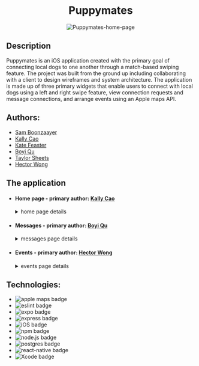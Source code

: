 <h1 align="center">
  Puppymates
</h1>

<p align="center">
  <img src="https://media.giphy.com/media/YmgaipDjLcMyHjFuGJ/giphy.gif" alt="Puppymates-home-page" />
</p>
  
<h2>
  Description
</h2>
  
<p> Puppymates is an iOS application created with the primary goal of connecting local dogs to one another through a match-based swiping feature.  The project was built from the ground up including collaborating with a client to design wireframes and system architecture.  The application is made up of three primary widgets that enable users to connect with local dogs using a left and right swipe feature, view connection requests and message connections, and arrange events using an Apple maps API. </p>

<h2> Authors: </h2>
<ul>
  <li><a href="https://github.com/samboonzaayer" target="_blank">Sam Boonzaayer<a/></li>
  <li><a href="https://github.com/kallycao" target="_blank">Kally Cao<a/></li>
  <li><a href="https://github.com/KateFeaster" target="_blank">Kate Feaster</a></li>
  <li><a href="https://github.com/boyiq" target="_blank">Boyi Qu</a></li>
  <li><a href="https://github.com/Taylor-Sheets3" target="_blank">Taylor Sheets</a></li>
  <li><a href="https://github.com/hecwon" target="_blank">Hector Wong</a></li>
</ul>

<h2>
  The application
</h2>
<ul>
  <li>
    <h4 >Home page - primary author: <a href="https://github.com/kallycao"     target="_blank">Kally Cao<a/></h4>
    <details>
      <summary>home page details</summary>
    <p>
      The home page allows users to view local dogs within a 50 mile radius. By default, the dog's name, profile photo, and the distance from the user are all displayed.  Additional photos can be viewed using the interface on the right side of the card, and profile details can be viewed by touching the bottom of the card.  Dogs can be filtered by a number of parameters, including size, breed, friendliness, and energy level.
    </p>
    <p align="center">
      <img src="https://media.giphy.com/media/M24bG6vvTtoKeuyCBH/giphy.gif" alt="home-filter" />
    </p>
    <p>
      Users can swipe connect with other dogs by swiping right or left.  A right swipe sends the target dog a match request that can be viewed and accepted in the messages tab.  If both users swipe right on each othat, that bypasses the match request and automatically matches the two dogs.  
    </p>
    <p align="center">
      <img src="https://media.giphy.com/media/1Hxu50XMnGZ216ofk0/giphy.gif" alt="home-swipe" />
    </p>
  </li>
  <li>
    <h4>Messages - primary author: <a href="https://github.com/boyiq" target="_blank">Boyi Qu</a></h4>
    <details>
      <summary>messages page details</summary>
    <p>
      The messages page allows users to interact with dogs they have either connected with, or have pending connections with.  Pending connections are displayed under "Pending Requests" at the top of the page. Each request displays the dog's profile picture and name.  Users can click on any pending request card to view additional details. In the request detail page, users can tap on the photo to see other photos of the dog and tap on the arrow button to see more information. Users can choose to accept or reject the request by clicking on the buttons at the bottom. After accepting or rejecting a request, the app will automatically navigate back to the messages main page. Any rejected or accepted request will disappear from the pending list; accepted request will appear in the "Messages" section indicating a matched status. 
    </p>
    <p align="center">
      <img src="https://media.giphy.com/media/GUprquxdyDn1uxq0Wh/giphy.gif" alt="messages-pending" />
    </p>
    <p>
      The "Messages" section displays a list of dogs that users have matched with. Clicking on a dog will open a conversation panel between the current user and the clicked user that allows them to send messages with each other.  
    </p>
    <p align="center">
      <img src="https://media.giphy.com/media/VWG0Bvn6NLaWlvjqNV/giphy.gif" alt="messages-convesations" />
    </p>
    <p>
      Users also have the option to unmatch with dogs.  Unmatching from another dog will remove that dog from the messages page. The user will be able to view that dog again on the home page and match again at a later time if they so choose.  
    </p>
    <p align="center">
      <img src="https://media.giphy.com/media/rN1R9C8DDenoxyUcZv/giphy.gif" alt="messages-convesations-unmatch" />
    </p>
  </li>
  <li>
    <h4>Events - primary author: <a href="https://github.com/hecwon" target="_blank">Hector Wong</a></h4>
    <details>
      <summary>events page details</summary>
    <p>
      The events page allows users to organize meetings with other dogs using an Apple Maps API.  Users can view the locations of pending events on the interactive map, view event invitations, or add a new event to host.  
    </p>
    <p align="center">
      <img src="https://media.giphy.com/media/e3n5QqBxAV7pEgJwT6/giphy.gif" alt="messages-convesations-unmatch" />
    </p>
    <p>
      By using the "+" button at the bottom of the screen, users can create a new event to host.  The event title, location, description, date, and time will all be displayed to pending invitees in the pending tab.  
    </p>
    <p align="center">
      <img src="https://media.giphy.com/media/m1A6T2jFdkm0jGRMnS/giphy.gif" alt="messages-convesations-unmatch" />
    </p>
    <p>
      Users can also select guests to invite from their list of matched dogs!  Invited dogs will appear on the event invitation.  
    </p>
    <p align="center">
      <img src="https://media.giphy.com/media/0AfuEpp4sUWRwNcn0Y/giphy.gif" alt="messages-convesations-unmatch" />
    </p>
  </li>
</ul>
    
<h2>Technologies:</h2>
<ul>
  <li><img src="https://img.shields.io/badge/Apple Maps-%23000000.svg?style=for-the-badge&logo=apple&logoColor=white" alt="apple maps badge" /></li>
  <li><img src="https://img.shields.io/badge/ESLint-4B3263?style=for-the-badge&logo=eslint&logoColor=white" alt="eslint badge" /></li>
  <li><img src="https://img.shields.io/badge/expo-1C1E24?style=for-the-badge&logo=expo&logoColor=#D04A37" alt="expo badge" /></li>
  <li><img src="https://img.shields.io/badge/express.js-%23404d59.svg?style=for-the-badge&logo=express&logoColor=%2361DAFB" alt="express badge" /></li>
  <li><img src="https://img.shields.io/badge/iOS-000000?style=for-the-badge&logo=ios&logoColor=white" alt="iOS badge" /></li>
  <li><img src="https://img.shields.io/badge/NPM-%23000000.svg?style=for-the-badge&logo=npm&logoColor=white" alt="npm badge" /></li>
  <li><img src="https://img.shields.io/badge/node.js-6DA55F?style=for-the-badge&logo=node.js&logoColor=white" alt="node.js badge" /></li>
  <li><img src="https://img.shields.io/badge/postgres-%23316192.svg?style=for-the-badge&logo=postgresql&logoColor=white" alt="postgres badge" /></li>
  <li><img src="https://img.shields.io/badge/react_native-%2320232a.svg?style=for-the-badge&logo=react&logoColor=%2361DAFB" alt="react-native badge" /></li>
  <li><img src="https://img.shields.io/badge/Xcode-007ACC?style=for-the-badge&logo=Xcode&logoColor=white" alt="Xcode badge" /></li>
    
    
    
    
    
    
    







